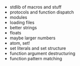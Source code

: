 + stdlib of macros and stuff
+ protocols and function dispatch
+ modules
+ loading files
+ better strings
+ floats
+ maybe larger numbers
+ atom, set!
+ set literals and set structure
+ function argument destructuring
+ function pattern matching
